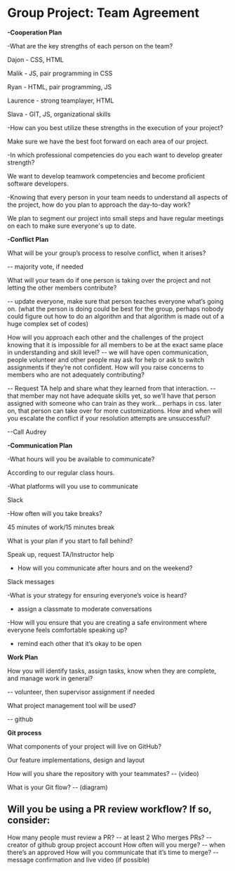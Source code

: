 # Group Project: Team Agreement


**-Cooperation Plan**

-What are the key strengths of each person on the team?

Dajon - CSS, HTML

Malik - JS, pair programming in CSS

Ryan - HTML, pair programming, JS

Laurence - strong teamplayer, HTML

Slava - GIT, JS, organizational skills


-How can you best utilize these strengths in the execution of your project?

Make sure we have the best foot forward on each area of our project.


-In which professional competencies do you each want to develop greater strength?

We want to develop teamwork competencies and become proficient software developers. 

-Knowing that every person in your team needs to understand all aspects of the project, how do you plan to approach the day-to-day work?

We plan to segment our project into small steps and have regular meetings on each to make sure everyone's up to date.



**-Conflict Plan**


What will be your group’s process to resolve conflict, when it arises?

-- majority vote, if needed

What will your team do if one person is taking over the project and not letting the other members contribute?

-- update everyone, make sure that person teaches everyone what’s going on. (what the person is doing could be best for the group, perhaps nobody could figure out how to do an algorithm and that algorithm is made out of a huge complex set of codes)

How will you approach each other and the challenges of the project knowing that it is impossible for all members to be at the exact same place in understanding and skill level?
-- we will have open communication, people volunteer and other people may ask for help or ask to switch assignments if they’re not confident.
How will you raise concerns to members who are not adequately contributing?

-- Request TA help and share what they learned from that interaction.
-- that member may not have adequate skills yet, so we’ll have that person assigned with someone who can train as they work… perhaps in css. later on, that person can take over for more customizations.
How and when will you escalate the conflict if your resolution attempts are unsuccessful?

--Call Audrey

**-Communication Plan**

-What hours will you be available to communicate?

According to our regular class hours.

-What platforms will you use to communicate

Slack

-How often will you take breaks?

45 minutes of work/15 minutes break

What is your plan if you start to fall behind?

Speak up, request TA/Instructor help

- How will you communicate after hours and on the weekend?

Slack messages

-What is your strategy for ensuring everyone’s voice is heard?

- assign a classmate to moderate conversations

-How will you ensure that you are creating a safe environment where everyone feels comfortable speaking up?

- remind each other that it’s okay to be open


**Work Plan**

How you will identify tasks, assign tasks, know when they are complete, and manage work in general?

-- volunteer, then supervisor assignment if needed

What project management tool will be used?

-- github


**Git process**

What components of your project will live on GitHub?

Our feature implementations, design and layout

How will you share the repository with your teammates?
-- (video)

What is your Git flow?
-- (diagram)

Will you be using a PR review workflow? If so, consider:
--
How many people must review a PR?
-- at least 2
Who merges PRs?
-- creator of github group project account
How often will you merge?
-- when there’s an approved
How will you communicate that it’s time to merge?
-- message confirmation and live video (if possible)
